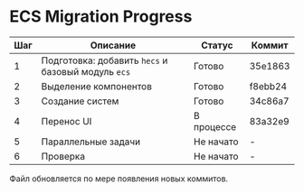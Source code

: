 # ECS Migration Progress

| Шаг | Описание | Статус | Коммит |
|-----|----------|--------|--------|
| 1   | Подготовка: добавить `hecs` и базовый модуль `ecs` | Готово | 35e1863 |
| 2   | Выделение компонентов | Готово | f8ebb24 |
| 3   | Создание систем | Готово | 34c86a7 |
| 4   | Перенос UI | В процессе | 83a32e9 |
| 5   | Параллельные задачи | Не начато | - |
| 6   | Проверка | Не начато | - |

Файл обновляется по мере появления новых коммитов.
